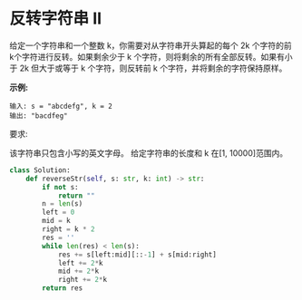 # 反转字符串 II

给定一个字符串和一个整数 k，你需要对从字符串开头算起的每个 2k 个字符的前k个字符进行反转。如果剩余少于 k 个字符，则将剩余的所有全部反转。如果有小于 2k 但大于或等于 k 个字符，则反转前 k 个字符，并将剩余的字符保持原样。

**示例:**
```
输入: s = "abcdefg", k = 2
输出: "bacdfeg"
```
要求:

该字符串只包含小写的英文字母。
给定字符串的长度和 k 在[1, 10000]范围内。

```python
class Solution:
    def reverseStr(self, s: str, k: int) -> str:
        if not s:
            return ""
        n = len(s)
        left = 0
        mid = k
        right = k * 2
        res = ''
        while len(res) < len(s):
            res += s[left:mid][::-1] + s[mid:right]
            left += 2*k
            mid += 2*k
            right += 2*k
        return res
```
